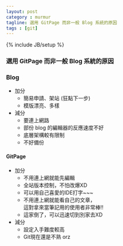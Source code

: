 ```yaml
---
layout: post
category : murmur
tagline: 選用 GitPage 而非一般 Blog 系統的原因
tags : [git]
---
```

{% include JB/setup %}

### 選用 GitPage 而非一般 Blog 系統的原因

### Blog
+ 加分
    + 簡易申請、架站 (狂點下一步)
    + 模版漂亮、多樣
+ 減分
    - 要連上網路
    - 部份 blog 的編輯器的反應速度不好
    - 底層架構較有限制
    - 不好備份

#### GitPage
+ 加分
    + 不用連上網就能先編輯
    + 全站版本控制，不怕改爆XD
    + 可以用自己喜愛的IDE打字~~~
    + 不用連上網就能看自己的文章，  
      這對拿來當筆記用的使用者非常棒!!
    + 這家倒了，可以迅速切到別家去XD
+ 減分
    - 設定入手難度較高
    - Git現在還是不熟 orz